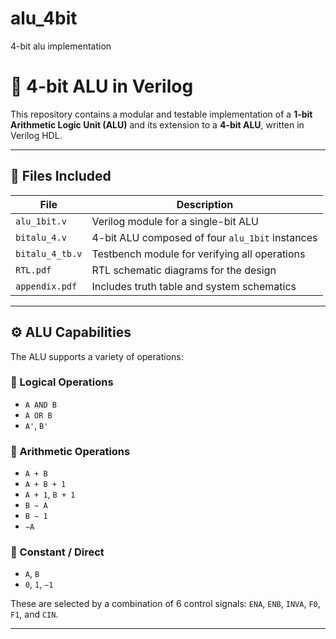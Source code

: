 # alu_4bit
4-bit alu implementation


# 🔢 4-bit ALU in Verilog

This repository contains a modular and testable implementation of a **1-bit Arithmetic Logic Unit (ALU)** and its extension to a **4-bit ALU**, written in Verilog HDL. 

---

## 📁 Files Included

| File                  | Description                                      |
|-----------------------|--------------------------------------------------|
| `alu_1bit.v`          | Verilog module for a single-bit ALU             |
| `bitalu_4.v`          | 4-bit ALU composed of four `alu_1bit` instances |
| `bitalu_4_tb.v`       | Testbench module for verifying all operations   |
| `RTL.pdf`             | RTL schematic diagrams for the design           |
| `appendix.pdf`        | Includes truth table and system schematics      |

---

## ⚙️ ALU Capabilities

The ALU supports a variety of operations:

### 🔸 Logical Operations
- `A AND B`
- `A OR B`
- `A'`, `B'`

### 🔸 Arithmetic Operations
- `A + B`
- `A + B + 1`
- `A + 1`, `B + 1`
- `B − A`
- `B − 1`
- `−A`

### 🔸 Constant / Direct
- `A`, `B`
- `0`, `1`, `−1`

These are selected by a combination of 6 control signals: `ENA`, `ENB`, `INVA`, `F0`, `F1`, and `CIN`.

---



